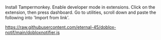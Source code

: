 Install Tampermonkey.
Enable developer mode in extensions.
Click on the extension, then press dashboard.
Go to utilities, scroll down and paste the following into 'Import from link'.

https://raw.githubusercontent.com/eternal-45/doblox-notif/main/dobloxnotifier.js
